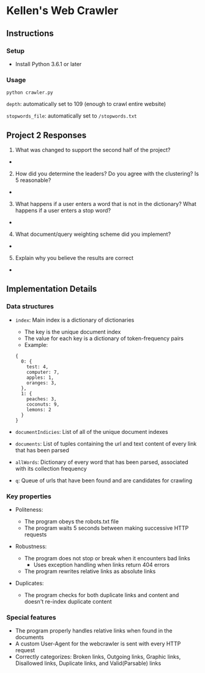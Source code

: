 # Kellen's Web Crawler

## Instructions

### Setup
- Install Python 3.6.1 or later

### Usage
```
python crawler.py
```

`depth`: automatically set to 109 (enough to crawl entire website)

`stopwords_file`: automatically set to `/stopwords.txt`

## Project 2 Responses

1. What was changed to support the second half of the project?

- 

2. How did you determine the leaders? Do you agree with the clustering? Is 5 reasonable?

-

3. What happens if a user enters a word that is not in the dictionary? What happens if a user enters a stop word?

-

4. What document/query weighting scheme did you implement?

-

5.	Explain why you believe the results are correct

-

## Implementation Details

### Data structures
- `index`: Main index is a dictionary of dictionaries
  - The key is the unique document index
  - The value for each key is a dictionary of token-frequency pairs
  - Example:
  ```
  {
    0: {
      test: 4,
      computer: 7,
      apples: 1,
      oranges: 3,
    },
    1: {
      peaches: 3,
      coconuts: 9,
      lemons: 2
    }
  }
  ```

- `documentIndicies`: List of all of the unique document indexes
- `documents`: List of tuples containing the url and text content of every link that has been parsed
- `allWords`: Dictionary of every word that has been parsed, associated with its collection frequency
- `q`: Queue of urls that have been found and are candidates for crawling

### Key properties

- Politeness:
  - The program obeys the robots.txt file
  - The program waits 5 seconds between making successive HTTP requests

- Robustness:
  - The program does not stop or break when it encounters bad links
    - Uses exception handling when links return 404 errors
  - The program rewrites relative links as absolute links

- Duplicates:
  - The program checks for both duplicate links and content and doesn't re-index duplicate content

### Special features

- The program properly handles relative links when found in the documents
- A custom User-Agent for the webcrawler is sent with every HTTP request
- Correctly categorizes: Broken links, Outgoing links, Graphic links, Disallowed links, Duplicate links, and Valid(Parsable) links
